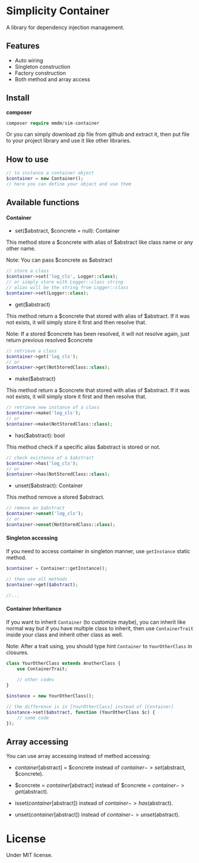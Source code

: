 # Simplicity Container
A library for dependency injection management.

## Features
- Auto wiring
- Singleton construction
- Factory construction
- Both method and array access

## Install
**composer**
```php 
composer require mmdm/sim-container
```

Or you can simply download zip file from github and extract it, 
then put file to your project library and use it like other libraries.

## How to use
```php
// to instance a container object
$container = new Container();
// here you can define your object and use them
```

## Available functions

#### Container

- set($abstract, $concrete = null): Container

This method store a $concrete with alias of $abstract 
like class name or any other name.

Note: You can pass $concrete as $abstract

```php
// store a class
$container->set('log_cls', Logger::class);
// or simply store with Logger::class string
// alias will be the string from Logger::class
$container->set(Logger::class);
```

- get($abstract)

This method return a $concrete that stored with alias of 
$abstract. If it was not exists, it will simply store it first 
and then resolve that.

Note: If a stored $concrete has been resolved, it will not 
resolve again, just return previous resolved $concrete

```php
// retrieve a class
$container->get('log_cls');
// or
$container->get(NotStoredClass::class);
```

- make($abstract)

This method return a $concrete that stored with alias of 
$abstract. If it was not exists, it will simply store it first 
and then resolve that.

```php
// retrieve new instance of a class
$container->make('log_cls');
// or
$container->make(NotStoredClass::class);
```

- has($abstract): bool

This method check if a specific alias $abstract is stored or not.

```php
// check existence of a $abstract
$container->has('log_cls');
// or
$container->has(NotStoredClass::class);
```

- unset($abstract): Container

This method remove a stored $abstract.

```php
// remove an $abstract
$container->unset('log_cls');
// or
$container->unset(NotStoredClass::class);
```

#### Singleton accessing

If you need to access container in singleton manner, use 
`getInstance` static method.

```php
$container = Container::getInstance();

// then use all methods
$container->get($abstract);

//...
```

#### Container Inheritance

If you want to inherit `Container` (to customize maybe), you 
can inherit like normal way but if you have multiple class to 
inherit, then use `ContainerTrait` inside your class and inherit 
other class as well.

Note: After a trait using, you should type hint `Container` 
to `YourOtherClass` in closures.

```php
class YourOtherClass extends AnotherClass {
    use ContainerTrait;
    
    // other codes
}

$instance = new YourOtherClass();

// the difference is in [YourOtherClass] instead of [Container]
$instance->set($abstract, function (YourOtherClass $c) {
    // some code
});
```

## Array accessing
You can use array accessing instead of method accessing:

- $container[$abstract] = $concrete instead of $container->set($abstract, $concrete).

- $concrete = $container[$abstract] instead of $concrete = $container->get($abstract).

- isset($container[$abstract]) instead of $container->has($abstract).

- unset($container[$abstract]) instead of $container->unset($abstract).

# License
Under MIT license.